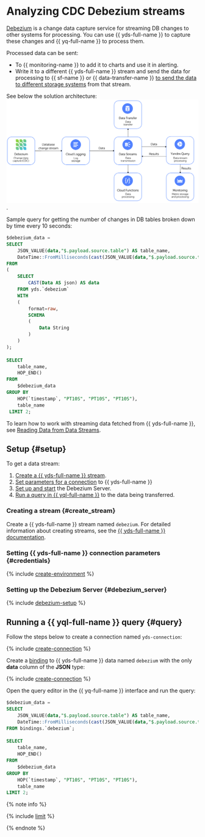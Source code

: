 # Analyzing CDC Debezium streams

[Debezium](https://debezium.io) is a change data capture service for streaming DB changes to other systems for processing. You can use {{ yds-full-name }} to capture these changes and {{ yq-full-name }} to process them.

Processed data can be sent:
- To {{ monitoring-name }} to add it to charts and use it in alerting.
- Write it to a different {{ yds-full-name }} stream and send the data for processing to {{ sf-name }} or {{ data-transfer-name }} [to send the data to different storage systems](../../data-streams/tutorials/data-ingestion.md) from that stream.

See below the solution architecture:
![debezium-architecture](../_assets/debezium-architecture.png).

Sample query for getting the number of changes in DB tables broken down by time every 10 seconds:

```sql
$debezium_data =
SELECT
    JSON_VALUE(data,"$.payload.source.table") AS table_name,
    DateTime::FromMilliseconds(cast(JSON_VALUE(data,"$.payload.source.ts_ms") AS uint64)) AS `timestamp`
FROM
(
    SELECT
        CAST(Data AS json) AS data
    FROM yds.`debezium`
    WITH
    (
        format=raw,
        SCHEMA
        (
            Data String
        )
    )
);

SELECT
    table_name,
    HOP_END()
FROM
    $debezium_data
GROUP BY
    HOP(`timestamp`, "PT10S", "PT10S", "PT10S"),
    table_name
 LIMIT 2;
```

To learn how to work with streaming data fetched from {{ yds-full-name }}, see [Reading Data from Data Streams](../sources-and-sinks/data-streams.md).

## Setup {#setup}
To get a data stream:
1. [Create a {{ yds-full-name }} stream](#create_stream).
1. [Set parameters for a connection](#credentials) to {{ yds-full-name }}
1. [Set up and start](#debezium_server) the Debezium Server.
1. [Run a query in {{ yql-full-name }}](#query) to the data being transferred.

### Creating a stream {#create_stream}

Create a {{ yds-full-name }} stream named `debezium`. For detailed information about creating streams, see the [{{ yds-full-name }} documentation](../../data-streams/operations/manage-streams.md).

### Setting {{ yds-full-name }} connection parameters {#credentials}

{% include [create-environment](../../_includes/data-streams/create-environment.md) %}

### Setting up the Debezium Server {#debezium_server}

{% include [debezium-setup](../../_includes/data-streams/debezium-setup.md) %}

## Running a {{ yql-full-name }} query {#query}

Follow the steps below to create a connection named `yds-connection`:

{% include [create-connection](../_includes/create-connection.md) %}

Create a [binding](../concepts/glossary.md#binding) to {{ yds-full-name }} data named `debezium` with the only **data** column of the **JSON** type:

{% include [create-connection](../_includes/create-binding.md) %}


Open the query editor in the {{ yq-full-name }} interface and run the query:

```sql
$debezium_data =
SELECT
    JSON_VALUE(data,"$.payload.source.table") AS table_name,
    DateTime::FromMilliseconds(cast(JSON_VALUE(data,"$.payload.source.ts_ms") AS Uint64)) AS `timestamp`
FROM bindings.`debezium`;

SELECT
    table_name,
    HOP_END()
FROM
    $debezium_data
GROUP BY
    HOP(`timestamp`, "PT10S", "PT10S", "PT10S"),
    table_name
LIMIT 2;
```

{% note info %}

{% include [limit](../_includes/select-limit.md) %}

{% endnote %}